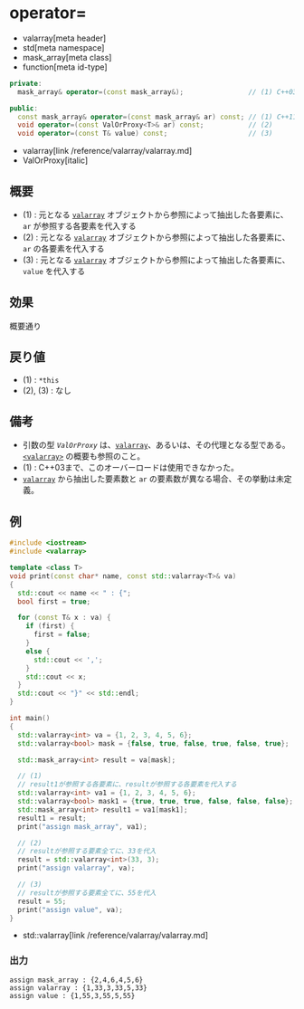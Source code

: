# operator=
* valarray[meta header]
* std[meta namespace]
* mask_array[meta class]
* function[meta id-type]

```cpp
private:
  mask_array& operator=(const mask_array&);                // (1) C++03 まで（宣言のみ）

public:
  const mask_array& operator=(const mask_array& ar) const; // (1) C++11 から
  void operator=(const ValOrProxy<T>& ar) const;           // (2)
  void operator=(const T& value) const;                    // (3)
```
* valarray[link /reference/valarray/valarray.md]
* ValOrProxy[italic]

## 概要
- (1) : 元となる [`valarray`](../valarray.md) オブジェクトから参照によって抽出した各要素に、`ar` が参照する各要素を代入する
- (2) : 元となる [`valarray`](../valarray.md) オブジェクトから参照によって抽出した各要素に、`ar` の各要素を代入する
- (3) : 元となる [`valarray`](../valarray.md) オブジェクトから参照によって抽出した各要素に、`value` を代入する


## 効果
概要通り


## 戻り値
- (1) : `*this`
- (2), (3) : なし


## 備考
- 引数の型 *`ValOrProxy`* は、[`valarray`](../valarray.md)、あるいは、その代理となる型である。  
	[`<valarray>`](../../valarray.md) の概要も参照のこと。
- (1) : C++03まで、このオーバーロードは使用できなかった。
- [`valarray`](../valarray.md) から抽出した要素数と `ar` の要素数が異なる場合、その挙動は未定義。


## 例
```cpp example
#include <iostream>
#include <valarray>

template <class T>
void print(const char* name, const std::valarray<T>& va)
{
  std::cout << name << " : {";
  bool first = true;

  for (const T& x : va) {
    if (first) {
      first = false;
    }
    else {
      std::cout << ',';
    }
    std::cout << x;
  }
  std::cout << "}" << std::endl;
}

int main()
{
  std::valarray<int> va = {1, 2, 3, 4, 5, 6};
  std::valarray<bool> mask = {false, true, false, true, false, true};

  std::mask_array<int> result = va[mask];

  // (1)
  // result1が参照する各要素に、resultが参照する各要素を代入する
  std::valarray<int> va1 = {1, 2, 3, 4, 5, 6};
  std::valarray<bool> mask1 = {true, true, true, false, false, false};
  std::mask_array<int> result1 = va1[mask1];
  result1 = result;
  print("assign mask_array", va1);

  // (2)
  // resultが参照する要素全てに、33を代入
  result = std::valarray<int>(33, 3);
  print("assign valarray", va);

  // (3)
  // resultが参照する要素全てに、55を代入
  result = 55;
  print("assign value", va);
}
```
* std::valarray[link /reference/valarray/valarray.md]

### 出力
```
assign mask_array : {2,4,6,4,5,6}
assign valarray : {1,33,3,33,5,33}
assign value : {1,55,3,55,5,55}
```


